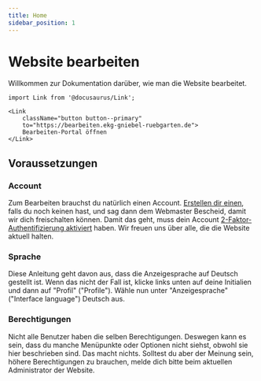 ```yaml
---
title: Home
sidebar_position: 1
---
```


# Website bearbeiten
Willkommen zur Dokumentation darüber, wie man die Website bearbeitet.

```mdx-code-block
import Link from '@docusaurus/Link';

<Link
    className="button button--primary"
    to="https://bearbeiten.ekg-gniebel-ruebgarten.de">
    Bearbeiten-Portal öffnen
</Link>
```

## Voraussetzungen

### Account
Zum Bearbeiten brauchst du natürlich einen Account. [Erstellen dir einen](/docs/account/create-account), falls du noch keinen hast, und sag dann dem Webmaster Bescheid, damit wir dich freischalten können. Damit das geht, muss dein Account [2-Faktor-Authentifizierung aktiviert](/docs/account/setup-mfa) haben. Wir freuen uns über alle, die die Website aktuell halten.

### Sprache
Diese Anleitung geht davon aus, dass die Anzeigesprache auf Deutsch gestellt ist. Wenn das nicht der Fall ist, klicke links unten auf deine Initialien und dann auf "Profil" ("Profile"). Wähle nun unter "Anzeigesprache" ("Interface language") Deutsch aus.

### Berechtigungen
Nicht alle Benutzer haben die selben Berechtigungen. Deswegen kann es sein, dass du manche Menüpunkte oder Optionen nicht siehst, obwohl sie hier beschrieben sind. Das macht nichts. Solltest du aber der Meinung sein, höhere Berechtigungen zu brauchen, melde dich bitte beim aktuellen Administrator der Website.
